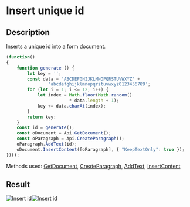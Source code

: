 # Insert unique id

## Description

Inserts a unique id into a form document.

<!-- This code snippet is shown in the screenshot. -->

<!-- eslint-skip -->

``` ts
(function()
{
    function generate () {
        let key = '';
        const data = 'ABCDEFGHIJKLMNOPQRSTUVWXYZ' +
                'abcdefghijklmnopqrstuvwxyz0123456789';
        for (let i = 1; i <= 12; i++) {
            let index = Math.floor(Math.random()
                        * data.length + 1);
            key += data.charAt(index);
        }
        return key;
    }
    const id = generate();
    const oDocument = Api.GetDocument();
    const oParagraph = Api.CreateParagraph();
    oParagraph.AddText(id);
    oDocument.InsertContent([oParagraph], { "KeepTextOnly": true });
})();
```

Methods used: [GetDocument](../../../../office-api/usage-api/text-document-api/Api/Methods/GetDocument.md), [CreateParagraph](../../../../office-api/usage-api/text-document-api/Api/Methods/CreateParagraph.md), [AddText](../../../../office-api/usage-api/text-document-api/ApiParagraph/Methods/AddText.md), [InsertContent](../../../../office-api/usage-api/text-document-api/ApiDocument/Methods/InsertContent.md)

## Result

![Insert id](/assets/images/plugins/insert-id.png#gh-light-mode-only)![Insert id](/assets/images/plugins/insert-id.dark.png#gh-dark-mode-only)
